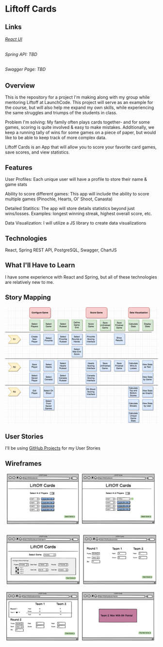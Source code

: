 # Liftoff Cards

## Links

###### [React UI](https://github.com/lindskelsey/liftoff-cards-ui)
###### Spring API: TBD
###### Swagger Page: TBD

## Overview

This is the repository for a project I'm making along with my group while mentoring Liftoff at LaunchCode. This project will serve as an example for the course, but will also help me expand my own skills, while experiencing the same struggles and triumps of the students in class.

Problem I'm solving: My family often plays cards together- and for some games, scoring is quite involved & easy to make mistakes. Additionally, we keep a running tally of wins for some games on a piece of paper, but would like to be able to keep track of more complex data.

Liftoff Cards is an App that will allow you to score your favorite card games, save scores, and view statistics.

## Features

User Profiles: Each unique user will have a profile to store their name & game stats

Ability to score different games: This app will include the ability to score multiple games (Pinochle, Hearts, Ol' Shoot, Canasta)

Detailed Statitics: The app will store details statistics beyond just wins/losses. Examples: longest winning streak, highest overall score, etc.

Data Visualization: I will utilize a JS library to create data visualizations

## Technologies

React, Spring REST API, PostgreSQL, Swagger, ChartJS

## What I'll Have to Learn

I have some experience with React and Spring, but all of these technologies are relatively new to me.



## Story Mapping

![Story Map](/storymap/storymap.png)



## User Stories

I'll be using [GitHub Projects](https://github.com/lindskelsey/liftoff-cards-planning/projects/1) for my User Stories



## Wireframes

![Wireframe1](/wireframes/wireframe1.png)

![Wireframe2](/wireframes/wireframe2.png)

![Wireframe3](/wireframes/wireframe3.png)
